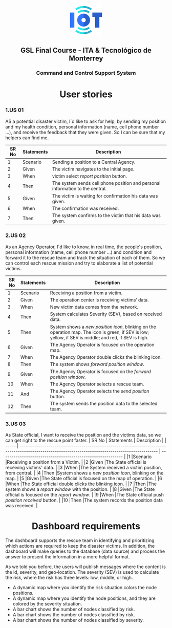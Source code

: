 <p align="center">
  <a href="" rel="noopener">
 <img src="../fig/iot-icon.png" alt="GSL Final Course - ITA & Tecnológico de Monterrey" width="100"></a>
</p>
<h2 align="center">GSL Final Course - ITA & Tecnológico de Monterrey</h2>
<h3 align="center">Command and Control Support System</h3>
<h1 align="center">User stories </h1>


### 1.US 01
AS a potential disaster victim,  I´d like to ask for help, by sending my position and my health condition, personal information (name, cell phone number …), and receive the feedback that they were given.   So I can be sure that my helpers can find me.

| SR No | Statements                                                                                                                                           | Description                                                      |
| ----- | ------------------------------------------------------------------------------------------------------------------------------------------------- | ----------------------------------------------------------- |
| 1     | Scenario                                   | Sending a position to a Central Agency.                 |
| 2     | Given                                          | The victim navigates to the initial page.                 |
| 3     | When                                                  | victim select *report position* button.                     |
| 4     | Then                                                             | The system sends cell phone position and personal information to the central.                     |
| 5     | Given                                                | The victim is waiting for confirmation his data was given.                     |
| 6     | When                                                   | The confirmation was received.                    |
| 7     | Then                    | The system confirms to the victim that his data was given.                      |

### 2.US 02
As an Agency Operator, I´d like to know, in real time, the people's position,  personal information (name, cell phone number …)  and condition and forward it to the rescue team and track the situation of each of them. So we can control each rescue mission and try to elaborate a list of potential victims.

| SR No | Statements                                                                                                                                           | Description                                                      |
| ----- | ------------------------------------------------------------------------------------------------------------------------------------------------- | ----------------------------------------------------------- |
|1     |Scenario                                                                  |Receiving a position from a victim.                                     |
|2     |Given                                                                     |The operation center is receiving victims’ data.                         |
|3     |When                                                                      |New victim data comes from the network.                                  |
|4     |Then                                                                      |System calculates Severity (SEV), based on received data.      |
|5     |Then                                                                      |System shows a  *new position icon*, blinking on the operation map. The icon is green, if  SEV is low; yellow, if SEV is middle; and red, if SEV is high.    |
|6     |Given                                                                     |The Agency Operator is focused on the operation map.                     |
|7     |When                                                                      |The Agency Operator double clicks the blinking icon.                     |
|8     |Then                                                                      |The system shows *forward position window*.                              |
|9     |Given                                                                     |The Agency Operator is focused on the  *forward position window*.      |
|10     |When                                                                      |The Agency Operator selects a rescue team.                               | 
|11    |And                                                                       |The Agency Operator selects the *send position* button.                  |
|12    |Then                                                                      |The system sends the position data to the selected team.                 |


### 3.US 03
As State official, I want to receive the position and the victims data, so we can get right to the rescue point faster.
| SR No | Statements                                                                                                                                           | Description                                                      |
| ----- | ------------------------------------------------------------------------------------------------------------------------------------------------- | ----------------------------------------------------------- |
|1     |Scenario                                                                      |Receiving a position from a Victim.                                  |
|2     |Given                                                                         |The State official is receiving victims' data.                       |
|3     |When                                                                          |The System received a victim position, from central.                 |
|4     |Then                                                                          |System shows a  *new position icon*, blinking on the map.          |
|5     |Given                                                                         |The State official is focused on the map of operation.               |
|6     |When                                                                          |The State official double clicks the blinking icon.                  |
|7     |Then                                                                          |The system shows a *report window* with the position.                |
|8     |Given                                                                         |The State official is focused on the  *report window*.             |
|9     |When                                                                          |The State official push *position received* button.                  |
|10    |Then                                                                          |The system records the position data was received.                   |


<h1 align="center">Dashboard requirements </h1>

<p>The dashboard supports the rescue team in identifying and prioritizing which actions are required to keep the disaster victims. In addition, the dashboard will make queries to the database (data source) and process the answer to present the information in a more helpful format.</p>

<p>As we told you before, the users will publish messages where the content is the id, severity, and geo-location. The severity (SEV) is used to calculate the risk, where the risk has three levels: low, middle, or high.</p>


<ul>
<li>A dynamic map where you identify the risk situation colors the node positions.</li>
<li>A dynamic map where you identify the node positions, and they are colored by the severity situation.</li>
<li>A bar chart shows the number of nodes classified by risk.</li>
<li>A bar chart shows the number of nodes classified by risk.</li>
<li>A bar chart shows the number of nodes classified by severity.</li>
</ul>

